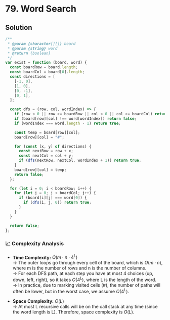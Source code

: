 # 79. Word Search

## Solution

```javascript
/**
 * @param {character[][]} board
 * @param {string} word
 * @return {boolean}
 */
var exist = function (board, word) {
  const boardRow = board.length;
  const boardCol = board[0].length;
  const directions = [
    [-1, 0],
    [1, 0],
    [0, -1],
    [0, 1],
  ];

  const dfs = (row, col, wordIndex) => {
    if (row < 0 || row >= boardRow || col < 0 || col >= boardCol) return false;
    if (board[row][col] !== word[wordIndex]) return false;
    if (wordIndex === word.length - 1) return true;

    const temp = board[row][col];
    board[row][col] = "#";

    for (const [x, y] of directions) {
      const nextRow = row + x;
      const nextCol = col + y;
      if (dfs(nextRow, nextCol, wordIndex + 1)) return true;
    }
    board[row][col] = temp;
    return false;
  };

  for (let i = 0; i < boardRow; i++) {
    for (let j = 0; j < boardCol; j++) {
      if (board[i][j] === word[0]) {
        if (dfs(i, j, 0)) return true;
      }
    }
  }

  return false;
};
```

### 📈 Complexity Analysis

- **Time Complexity:** $O(m \cdot n \cdot 4^L)$ <br>
  → The outer loops go through every cell of the board, which is $O(m \cdot n)$, where m is the number of rows and n is the number of columns.
  <br>
  → For each DFS path, at each step you have at most 4 choices (up, down, left, right), so it takes $O(4^L)$, where L is the length of the word. <br>
  → In practice, due to marking visited cells (#), the number of paths will often be lower, but in the worst case, we assume $O(4^L)$.

- **Space Complexity:** $O(L)$ <br>
  → At most L recursive calls will be on the call stack at any time (since the word length is L). Therefore, space complexity is $O(L)$.
